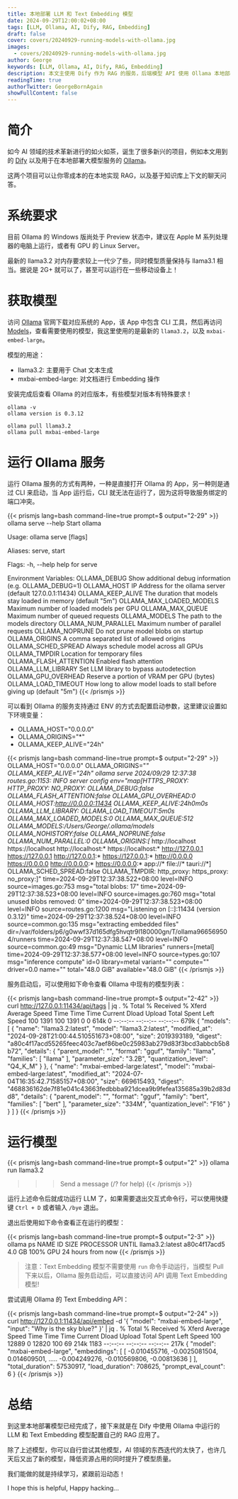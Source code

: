 ```yaml
---
title: 本地部署 LLM 和 Text Embedding 模型
date: 2024-09-29T12:00:02+08:00
tags: [LLM, Ollama, AI, Dify, RAG, Embedding]
draft: false
cover: covers/20240929-running-models-with-ollama.jpg
images:
  - covers/20240929-running-models-with-ollama.jpg
author: George
keywords: [LLM, Ollama, AI, Dify, RAG, Embedding]
description: 本文主使用 Dify 作为 RAG 的服务，后端模型 API 使用 Ollama 本地部署，零成本构建你自己的知识库……
readingTime: true
authorTwitter: GeorgeBornAgain
showFullContent: false
---
```


# 简介

如今 AI 领域的技术革新进行的如火如茶，诞生了很多新兴的项目，例如本文用到的 [Dify](https://dify.ai) 以及用于在本地部署大模型服务的 [Ollama](https://ollama.com)。

这两个项目可以让你零成本的在本地实现 RAG，以及基于知识库上下文的聊天问答。

# 系统要求

目前 Ollama 的 Windows 版尚处于 Preview 状态中，建议在 Apple M 系列处理器的电脑上运行，或者有 GPU 的 Linux Server。

最新的 llama3.2 对内存要求较上一代少了些，同时模型质量保持与 llama3.1 相当。据说是 2G+ 就可以了，甚至可以运行在一些移动设备上！

# 获取模型

访问 [Ollama](https://ollama.com/) 官网下载对应系统的 App，该 App 中包含 CLI 工具，然后再访问 [Models](https://ollama.com/library)，查看需要使用的模型，我这里使用的是最新的 `llama3.2`，以及 `mxbai-embed-large`。

模型的用途：

* llama3.2: 主要用于 Chat 文本生成
* mxbai-embed-large: 对文档进行 Embedding 操作

安装完成后查看 Ollama 的对应版本，有些模型对版本有特殊要求！

```shell
ollama -v
ollama version is 0.3.12
```

```shell
ollama pull llama3.2
ollama pull mxbai-embed-large
```

# 运行 Ollama 服务

运行 Ollama 服务的方式有两种，一种是直接打开 Ollama 的 App，另一种则是通过 CLI 来启动，当 App 运行后，CLI 就无法在运行了，因为这将导致服务绑定的端口冲突。

{{< prismjs lang=bash command-line=true prompt=$ output="2-29" >}}
ollama serve --help
Start ollama

Usage:
  ollama serve [flags]

Aliases:
  serve, start

Flags:
  -h, --help   help for serve

Environment Variables:
      OLLAMA_DEBUG               Show additional debug information (e.g. OLLAMA_DEBUG=1)
      OLLAMA_HOST                IP Address for the ollama server (default 127.0.0.1:11434)
      OLLAMA_KEEP_ALIVE          The duration that models stay loaded in memory (default "5m")
      OLLAMA_MAX_LOADED_MODELS   Maximum number of loaded models per GPU
      OLLAMA_MAX_QUEUE           Maximum number of queued requests
      OLLAMA_MODELS              The path to the models directory
      OLLAMA_NUM_PARALLEL        Maximum number of parallel requests
      OLLAMA_NOPRUNE             Do not prune model blobs on startup
      OLLAMA_ORIGINS             A comma separated list of allowed origins
      OLLAMA_SCHED_SPREAD        Always schedule model across all GPUs
      OLLAMA_TMPDIR              Location for temporary files
      OLLAMA_FLASH_ATTENTION     Enabled flash attention
      OLLAMA_LLM_LIBRARY         Set LLM library to bypass autodetection
      OLLAMA_GPU_OVERHEAD        Reserve a portion of VRAM per GPU (bytes)
      OLLAMA_LOAD_TIMEOUT        How long to allow model loads to stall before giving up (default "5m")
{{< /prismjs >}}

可以看到 Ollama 的服务支持通过 ENV 的方式去配置启动参数，这里建议设置如下环境变量：

* OLLAMA_HOST="0.0.0.0"
* OLLAMA_ORIGINS="*"
* OLLAMA_KEEP_ALIVE="24h"

{{< prismjs lang=bash command-line=true prompt=$ output="2-29" >}}
OLLAMA_HOST="0.0.0.0" OLLAMA_ORIGINS="*" OLLAMA_KEEP_ALIVE="24h" ollama serve
2024/09/29 12:37:38 routes.go:1153: INFO server config env="map[HTTPS_PROXY: HTTP_PROXY: NO_PROXY: OLLAMA_DEBUG:false OLLAMA_FLASH_ATTENTION:false OLLAMA_GPU_OVERHEAD:0 OLLAMA_HOST:http://0.0.0.0:11434 OLLAMA_KEEP_ALIVE:24h0m0s OLLAMA_LLM_LIBRARY: OLLAMA_LOAD_TIMEOUT:5m0s OLLAMA_MAX_LOADED_MODELS:0 OLLAMA_MAX_QUEUE:512 OLLAMA_MODELS:/Users/George/.ollama/models OLLAMA_NOHISTORY:false OLLAMA_NOPRUNE:false OLLAMA_NUM_PARALLEL:0 OLLAMA_ORIGINS:[* http://localhost https://localhost http://localhost:* https://localhost:* http://127.0.0.1 https://127.0.0.1 http://127.0.0.1:* https://127.0.0.1:* http://0.0.0.0 https://0.0.0.0 http://0.0.0.0:* https://0.0.0.0:* app://* file://* tauri://*] OLLAMA_SCHED_SPREAD:false OLLAMA_TMPDIR: http_proxy: https_proxy: no_proxy:]"
time=2024-09-29T12:37:38.522+08:00 level=INFO source=images.go:753 msg="total blobs: 17"
time=2024-09-29T12:37:38.523+08:00 level=INFO source=images.go:760 msg="total unused blobs removed: 0"
time=2024-09-29T12:37:38.523+08:00 level=INFO source=routes.go:1200 msg="Listening on [::]:11434 (version 0.3.12)"
time=2024-09-29T12:37:38.524+08:00 level=INFO source=common.go:135 msg="extracting embedded files" dir=/var/folders/p6/g0wwf37d165dfg5hvqtr9l180000gn/T/ollama966569504/runners
time=2024-09-29T12:37:38.547+08:00 level=INFO source=common.go:49 msg="Dynamic LLM libraries" runners=[metal]
time=2024-09-29T12:37:38.577+08:00 level=INFO source=types.go:107 msg="inference compute" id=0 library=metal variant="" compute="" driver=0.0 name="" total="48.0 GiB" available="48.0 GiB"
{{< /prismjs >}}

服务启动后，可以使用如下命令查看 Ollama 中现有的模型列表：

{{< prismjs lang=bash command-line=true prompt=$ output="2-42" >}}
curl http://127.0.0.1:11434/api/tags | jq .
  % Total    % Received % Xferd  Average Speed   Time    Time     Time  Current
                                 Dload  Upload   Total   Spent    Left  Speed
100  1391  100  1391    0     0   614k      0 --:--:-- --:--:-- --:--:--  679k
{
  "models": [
    {
      "name": "llama3.2:latest",
      "model": "llama3.2:latest",
      "modified_at": "2024-09-28T21:00:44.510551673+08:00",
      "size": 2019393189,
      "digest": "a80c4f17acd55265feec403c7aef86be0c25983ab279d83f3bcd3abbcb5b8b72",
      "details": {
        "parent_model": "",
        "format": "gguf",
        "family": "llama",
        "families": [
          "llama"
        ],
        "parameter_size": "3.2B",
        "quantization_level": "Q4_K_M"
      }
    },
    {
      "name": "mxbai-embed-large:latest",
      "model": "mxbai-embed-large:latest",
      "modified_at": "2024-07-04T16:35:42.71585157+08:00",
      "size": 669615493,
      "digest": "468836162de7f81e041c43663fedbbba921dcea9b9fefea135685a39b2d83dd8",
      "details": {
        "parent_model": "",
        "format": "gguf",
        "family": "bert",
        "families": [
          "bert"
        ],
        "parameter_size": "334M",
        "quantization_level": "F16"
      }
    }
  ]
}
{{< /prismjs >}}

# 运行模型

{{< prismjs lang=bash command-line=true prompt=$ output="2" >}}
ollama run llama3.2
>>> Send a message (/? for help)
{{< /prismjs >}}

运行上述命令后就成功运行 LLM 了，如果需要退出交互式命令行，可以使用快捷键 `Ctrl + D` 或者输入 `/bye` 退出。

退出后使用如下命令查看正在运行的模型：

{{< prismjs lang=bash command-line=true prompt=$ output="2-3" >}}
ollama ps
NAME               ID              SIZE      PROCESSOR    UNTIL
llama3.2:latest    a80c4f17acd5    4.0 GB    100% GPU     24 hours from now
{{< /prismjs >}}

> 注意：Text Embedding 模型不需要使用 `run` 命令手动运行，当模型 Pull 下来以后，Ollama 服务启动后，可以直接访问 API 调用 Text Embedding 模型!

尝试调用 Ollama 的 Text Embedding API：

{{< prismjs lang=bash command-line=true prompt=$ output="2-24" >}}
curl http://127.0.0.1:11434/api/embed -d '{
  "model": "mxbai-embed-large",
  "input": "Why is the sky blue?"
}' | jq .
  % Total    % Received % Xferd  Average Speed   Time    Time     Time  Current
                                 Dload  Upload   Total   Spent    Left  Speed
100 12889    0 12820  100    69   214k   1183 --:--:-- --:--:-- --:--:--  217k
{
  "model": "mxbai-embed-large",
  "embeddings": [
    [
      -0.010455716,
      -0.0025081504,
      0.014609501,
      .....
      -0.004249276,
      -0.010569806,
      -0.00813636
    ]
  ],
  "total_duration": 57530917,
  "load_duration": 708625,
  "prompt_eval_count": 6
}
{{< /prismjs >}}

# 总结

到这里本地部署模型已经完成了，接下来就是在 Dify 中使用 Ollama 中运行的 LLM 和 Text Embedding 模型配置自己的 RAG 应用了。

除了上述模型，你可以自行尝试其他模型，AI 领域的东西迭代的太快了，也许几天后又出了新的模型，降低资源占用的同时提升了模型质量。

我们能做的就是持续学习，紧跟前沿动态！

I hope this is helpful, Happy hacking...